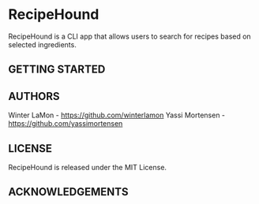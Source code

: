 # RecipeHound #

RecipeHound is a CLI app that allows users to search for recipes based on selected ingredients.

## GETTING STARTED ##


## AUTHORS ##

Winter LaMon - https://github.com/winterlamon
Yassi Mortensen - https://github.com/yassimortensen


## LICENSE ##

RecipeHound is released under the MIT License.

## ACKNOWLEDGEMENTS ##
